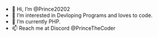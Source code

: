 - 👋 Hi, I’m @Prince20202
- 👀 I’m interested in Devloping Programs and loves to code.
- 🌱 I’m currently PHP.
- 📫 Reach me at Discord @PrinceTheCoder
